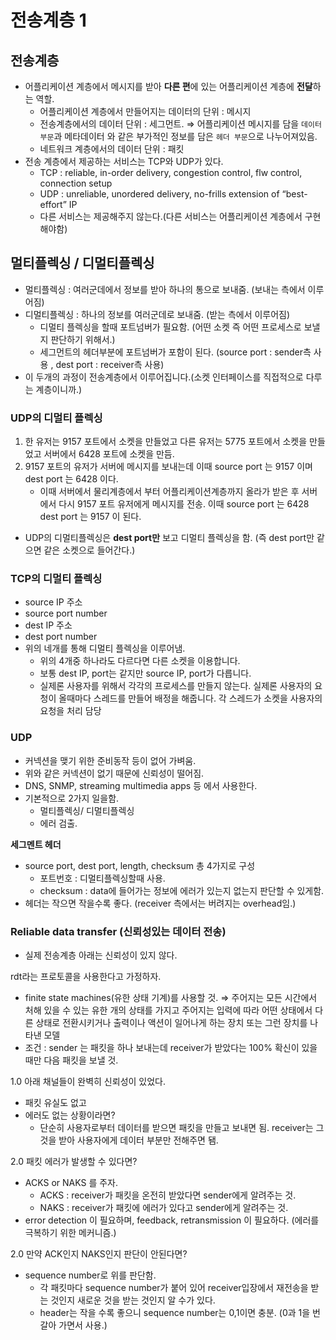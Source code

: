 # 전송계층 1

## 전송계층

- 어플리케이션 계층에서 메시지를 받아 **다른 편**에 있는 어플리케이션 계층에 **전달**하는 역할.
    - 어플리케이션 계층에서 만들어지는 데이터의 단위 : 메시지
    - 전송계층에서의 데이터 단위 : 세그먼트. ⇒ 어플리케이션 메시지를 담을 `데이터 부문`과 메타데이터 와 같은 부가적인 정보를 담은 `헤더 부문`으로 나누어져있음.
    - 네트워크 계층에서의 데이터 단위 : 패킷
- 전송 계층에서 제공하는 서비스는 TCP와 UDP가 있다.
    - TCP : reliable, in-order delivery, congestion control, flw control, connection setup
    - UDP : unreliable, unordered delivery, no-frills extension of “best-effort” IP
    - 다른 서비스는 제공해주지 않는다.(다른 서비스는 어플리케이션 계층에서 구현해야함)

## 멀티플렉싱 / 디멀티플렉싱

- 멀티플렉싱 : 여러군데에서 정보를 받아 하나의 통으로 보내줌. (보내는 측에서 이루어짐)
- 디멀티플렉싱 : 하나의 정보를 여러군데로 보내줌. (받는 측에서 이루어짐)
    - 디멀티 플렉싱을 할때 포트넘버가 필요함. (어떤 소켓 즉 어떤 프로세스로 보낼지 판단하기 위해서.)
    - 세그먼트의 헤더부분에 포트넘버가 포함이 된다. (source port : sender측 사용 , dest port : receiver측 사용)
- 이 두개의 과정이 전송계층에서 이루어집니다.(소켓 인터페이스를 직접적으로 다루는 계층이니까.)

### UDP의 디멀티 플렉싱

1. 한 유저는 9157 포트에서 소켓을 만들었고 다른 유저는 5775 포트에서 소켓을 만들었고 서버에서 6428 포트에 소켓을 만듬.
2. 9157 포트의 유저가 서버에 메시지를 보내는데 이때 source port 는 9157 이며 dest port 는 6428 이다.
    - 이때 서버에서 물리계층에서 부터 어플리케이션계층까지 올라가 받은 후 서버에서 다시 9157 포트 유저에게 메시지를 전송. 이때 source port 는 6428 dest port 는 9157 이 된다.
    
- UDP의 디멀티플렉싱은 **dest port만** 보고 디멀티 플렉싱을 함. (즉 dest port만 같으면 같은 소켓으로 들어간다.)

### TCP의 디멀티 플렉싱

- source IP 주소
- source port number
- dest IP 주소
- dest port number
- 위의 네개를 통해 디멀티 플렉싱을 이루어냄.
    - 위의 4개중 하나라도 다르다면 다른 소켓을 이용합니다.
    - 보통 dest IP, port는 같지만 source IP, port가 다릅니다.
    - 실제론 사용자를 위해서 각각의 프로세스를 만들지 않는다. 실제론 사용자의 요청이 올때마다 스레드를 만들어 배정을 해줍니다. 각 스레드가 소켓을 사용자의 요청을 처리 담당

### UDP

- 커넥션을 맺기 위한 준비동작 등이 없어 가벼움.
- 위와 같은 커넥션이 없기 때문에 신뢰성이 떨어짐.
- DNS, SNMP, streaming multimedia apps 등 에서 사용한다.
- 기본적으로 2가지 일을함.
    - 멀티플렉싱/ 디멀티플렉싱
    - 에러 검출.

**세그멘트 헤더**

- source port, dest port, length, checksum 총 4가지로 구성
    - 포트번호 : 디멀티플렉싱할때 사용.
    - checksum : data에 들어가는 정보에 에러가 있는지 없는지 판단할 수 있게함.
- 헤더는 작으면 작을수록 좋다. (receiver 측에서는 버려지는 overhead임.)

### Reliable data transfer (신뢰성있는 데이터 전송)

- 실제 전송계층 아래는 신뢰성이 있지 않다.

rdt라는 프로토콜을 사용한다고 가정하자.

- finite state machines(유한 상태 기계)를 사용할 것. ⇒ 주어지는 모든 시간에서 처해 있을 수 있는 유한 개의 상태를 가지고 주어지는 입력에 따라 어떤 상태에서 다른 상태로 전환시키거나 출력이나 액션이 일어나게 하는 장치 또는 그런 장치를 나타낸 모델
- 조건 : sender 는 패킷을 하나 보내는데 receiver가 받았다는 100% 확신이 있을 때만 다음 패킷을 보낼 것.

1.0 아래 채널들이 완벽히 신뢰성이 있었다.

- 패킷 유실도 없고
- 에러도 없는 상황이라면?
    - 단순히 사용자로부터 데이터를 받으면 패킷을 만들고 보내면 됨. receiver는 그것을 받아 사용자에게 데이터 부분만 전해주면 됌.

2.0 패킷 에러가 발생할 수 있다면?

- ACKS or NAKS 를 주자.
    - ACKS : receiver가 패킷을 온전히 받았다면 sender에게 알려주는 것.
    - NAKS : receiver가 패킷에 에러가 있다고 sender에게 알려주는 것.
- error detection 이 필요하며, feedback, retransmission 이 필요하다. (에러를 극복하기 위한 메커니즘.)

2.0 만약 ACK인지 NAKS인지 판단이 안된다면?

- sequence number로 위를 판단함.
    - 각 패킷마다 sequence number가 붙어 있어 receiver입장에서 재전송을 받는 것인지 새로운 것을 받는 것인지 알 수가 있다.
    - header는 작을 수록 좋으니 sequence number는 0,1이면 충분. (0과 1을 번갈아 가면서 사용.)